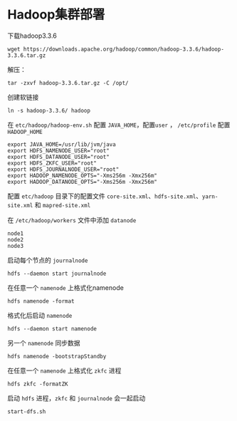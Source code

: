 # Hadoop集群部署

下载hadoop3.3.6

```shell
wget https://downloads.apache.org/hadoop/common/hadoop-3.3.6/hadoop-3.3.6.tar.gz
```

解压：

```shell
tar -zxvf hadoop-3.3.6.tar.gz -C /opt/
```

创建软链接

```shell
ln -s hadoop-3.3.6/ hadoop
```

在 `etc/hadoop/hadoop-env.sh` 配置 `JAVA_HOME`，配置`user` ，  `/etc/profile` 配置 `HADOOP_HOME`

```shell
export JAVA_HOME=/usr/lib/jvm/java
export HDFS_NAMENODE_USER="root"
export HDFS_DATANODE_USER="root"
export HDFS_ZKFC_USER="root"
export HDFS_JOURNALNODE_USER="root"
export HADOOP_NAMENODE_OPTS="-Xms256m -Xmx256m"
export HADOOP_DATANODE_OPTS="-Xms256m -Xmx256m"
```

配置 `etc/hadoop` 目录下的配置文件 `core-site.xml`、`hdfs-site.xml`、`yarn-site.xml` 和 `mapred-site.xml`

在 `/etc/hadoop/workers` 文件中添加 `datanode`

```
node1
node2
node3
```

启动每个节点的 `journalnode`

```shell
hdfs --daemon start journalnode
```

在任意一个 `namenode` 上格式化namenode

```shell
hdfs namenode -format
```

格式化后启动 `namenode`

```shell
hdfs --daemon start namenode
```

另一个 `namenode` 同步数据

```shell
hdfs namenode -bootstrapStandby
```

在任意一个 `namenode` 上格式化 `zkfc` 进程

```shell
hdfs zkfc -formatZK
```

启动 `hdfs` 进程，`zkfc` 和 `journalnode` 会一起启动

```shell
start-dfs.sh
```

